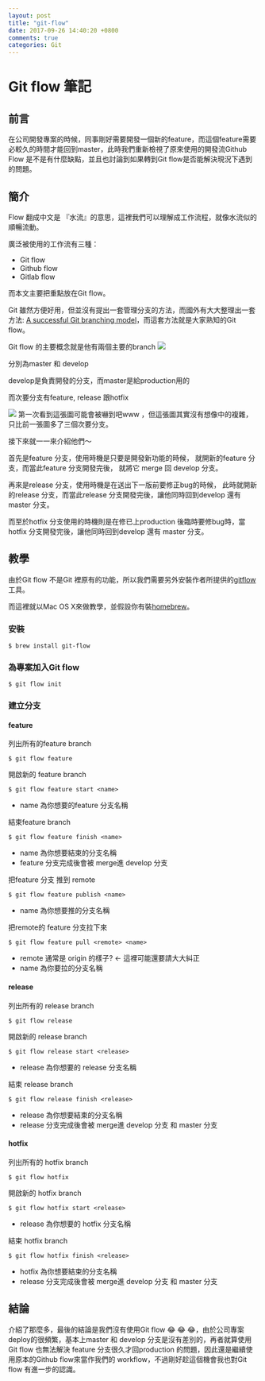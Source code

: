 ```yaml
---
layout: post
title: "git-flow"
date: 2017-09-26 14:40:20 +0800
comments: true
categories: Git
---
```

# Git flow 筆記

## 前言
在公司開發專案的時候，同事剛好需要開發一個新的feature，而這個feature需要必較久的時間才能回到master，此時我們重新檢視了原來使用的開發流Github Flow 是不是有什麼缺點，並且也討論到如果轉到Git flow是否能解決現況下遇到的問題。

## 簡介
Flow 翻成中文是 『水流』的意思，這裡我們可以理解成工作流程，就像水流似的順暢流動。

廣泛被使用的工作流有三種：

* Git flow
* Github flow
* Gitlab flow

而本文主要把重點放在Git flow。

Git 雖然方便好用，但並沒有提出一套管理分支的方法，而國外有大大整理出一套方法: [A successful Git branching model](http://nvie.com/posts/a-successful-git-branching-model/)，而這套方法就是大家熟知的Git flow。


Git flow 的主要概念就是他有兩個主要的branch
![](http://nvie.com/img/main-branches@2x.png)

分別為master 和 develop

develop是負責開發的分支，而master是給production用的

而次要分支有feature, release 跟hotfix

![](http://nvie.com/img/git-model@2x.png)
第一次看到這張圖可能會被嚇到吧www ，但這張圖其實沒有想像中的複雜，只比前一張圖多了三個次要分支。

接下來就一一來介紹他們～

首先是feature 分支，使用時機是只要是開發新功能的時候，
就開新的feature 分支，而當此feature 分支開發完後，
就將它 merge 回 develop 分支。


再來是release 分支，使用時機是在送出下一版前要修正bug的時候，
此時就開新的release 分支，而當此release 分支開發完後，讓他同時回到develop 還有 master 分支。

而至於hotfix 分支使用的時機則是在修已上production 後臨時要修bug時，當hotfix 分支開發完後，讓他同時回到develop 還有 master 分支。




## 教學

由於Git flow 不是Git 裡原有的功能，所以我們需要另外安裝作者所提供的[gitflow](https://github.com/nvie/gitflow) 工具。

而這裡就以Mac OS X來做教學，並假設你有裝[homebrew](https://brew.sh/index_zh-tw.html)。

###  安裝
    $ brew install git-flow

### 為專案加入Git flow

    $ git flow init

### 建立分支
#### feature

列出所有的feature branch

    $ git flow feature  

開啟新的 feature branch

    $ git flow feature start <name>

* name 為你想要的feature 分支名稱

結束feature branch

    $ git flow feature finish <name>

* name 為你想要結束的分支名稱
* feature 分支完成後會被 merge進 develop 分支

把feature 分支 推到 remote

    $ git flow feature publish <name>
* name 為你想要推的分支名稱

把remote的 feature 分支拉下來

    $ git flow feature pull <remote> <name>
* remote 通常是 origin 的樣子? <-  這裡可能還要請大大糾正
* name 為你要拉的分支名稱

#### release

列出所有的 release branch

    $ git flow release  

開啟新的 release branch

    $ git flow release start <release>

* release 為你想要的 release 分支名稱

結束 release branch

    $ git flow release finish <release>

* release 為你想要結束的分支名稱
* release 分支完成後會被 merge進 develop 分支 和 master 分支


#### hotfix

列出所有的 hotfix branch

    $ git flow hotfix  

開啟新的 hotfix branch

    $ git flow hotfix start <release>

* release 為你想要的 hotfix 分支名稱

結束 hotfix branch

    $ git flow hotfix finish <release>

* hotfix 為你想要結束的分支名稱
* release 分支完成後會被 merge進 develop 分支 和 master 分支

## 結論

介紹了那麼多，最後的結論是我們沒有使用Git flow 😂 😂 😂，由於公司專案deploy的很頻繁，基本上master 和 develop 分支是沒有差別的，再者就算使用Git flow 也無法解決 feature 分支很久才回production 的問題，因此還是繼續使用原本的Github flow來當作我們的 workflow，不過剛好趁這個機會我也對Git flow 有進一步的認識。
